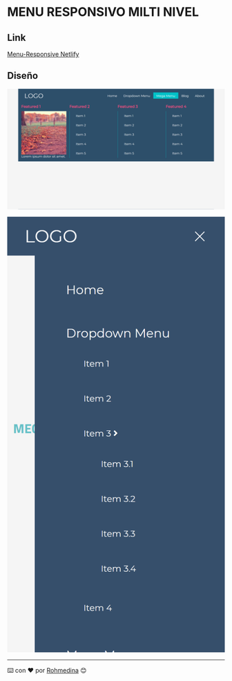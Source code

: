 # MENU RESPONSIVO MILTI NIVEL

## Link

[Menu-Responsive Netlify](https://menu-responsive.netlify.app/)

## Diseño

![](img/desktop-version.png)

![](img/mobile-version.png)

---

⌨️ con ❤️ por [Rohmedina](https://github.com/rohmedina) 😊
